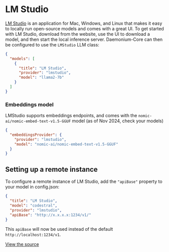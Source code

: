 # LM Studio

[LM Studio](https://lmstudio.ai) is an application for Mac, Windows, and Linux that makes it easy to locally run open-source models and comes with a great UI. To get started with LM Studio, download from the website, use the UI to download a model, and then start the local inference server. Daemonium-Core can then be configured to use the `LMStudio` LLM class:

```json title="config.json"
{
  "models": [
    {
      "title": "LM Studio",
      "provider": "lmstudio",
      "model": "llama2-7b"
    }
  ]
}
```

### Embeddings model

LMStudio supports embeddings endpoints, and comes with the `nomic-ai/nomic-embed-text-v1.5-GGUF` model (as of Nov 2024, check your models)

```json title="config.json"
{
  "embeddingsProvider": {
    "provider": "lmstudio",
    "model": "nomic-ai/nomic-embed-text-v1.5-GGUF"
  }
}
```

## Setting up a remote instance

To configure a remote instance of LM Studio, add the `"apiBase"` property to your model in config.json:

```json title="config.json"
{
  "title": "LM Studio",
  "model": "codestral",
  "provider": "lmstudio",
  "apiBase": "http://x.x.x.x:1234/v1/"
}
```

This `apiBase` will now be used instead of the default `http://localhost:1234/v1`.

[View the source](https://github.com/unitylabai/daemonium-core/blob/main/core/llm/llms/LMStudio.ts)
